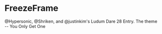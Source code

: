 FreezeFrame
===========

@Hypersonic, @Shriken, and @justinkim's Ludum Dare 28 Entry. The theme -- You Only Get One
